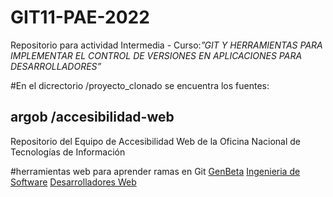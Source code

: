 # GIT11-PAE-2022
Repositorio para actividad Intermedia - Curso:_”GIT Y HERRAMIENTAS PARA IMPLEMENTAR EL CONTROL DE VERSIONES EN APLICACIONES PARA DESARROLLADORES”_

#En el dicrectorio /proyecto_clonado se encuentra los fuentes:
## argob /accesibilidad-web

Repositorio del Equipo de Accesibilidad Web de la Oficina Nacional de Tecnologías de Información

#herramientas web para aprender ramas en Git
[GenBeta](https://www.genbeta.com/desarrollo/learngitbranching-potente-herramienta-online-para-aprender-todo-sobre-git)
[Ingenieria de Software](https://ingenieriadesoftware.es/herramientas-visualizar-aprender-historia-repositorio-git/)
[Desarrolladores Web](https://desarrolloweb.com/articulos/trabajar-ramas-git.html)
